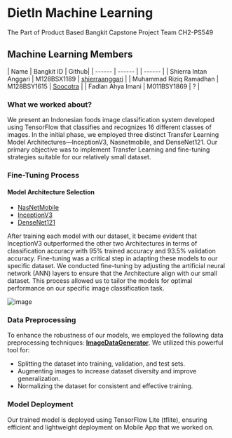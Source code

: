 # DietIn Machine Learning

The Part of Product Based Bangkit Capstone Project Team CH2-PS549


## Machine Learning Members


| Name | Bangkit ID | Github|
| ------ | ------ | | ------ | 
| Shierra Intan Anggari | M128BSX1189 | [shierraanggari](https://github.com/shierraanggari) |
| Muhammad Riziq Ramadhan | M128BSY1615 | [Soocotra](https://github.com/Soocotra) |
| Fadlan Ahya Imani | M011BSY1869 | ? |

### What we worked about?
We present an Indonesian foods image classification system developed using TensorFlow that classifies and recognizes 16 different classes of images. In the initial phase, we employed three distinct Transfer Learning Model Architectures—InceptionV3, Nasnetmobile, and DenseNet121. Our primary objective was to implement Transfer Learning and fine-tuning strategies suitable for our relatively small dataset.
### Fine-Tuning Process

#### Model Architecture Selection
- [NasNetMobile](https://keras.io/api/applications/nasnet/#nasnetmobile-function)
- [InceptionV3](https://keras.io/api/applications/inceptionv3/)
- [DenseNet121](https://keras.io/api/applications/densenet/)

After training each model with our dataset, it became evident that InceptionV3 outperformed the other two Architectures in terms of classification accuracy with 95% trained accuracy and 93.5% validation accuracy. Fine-tuning was a critical step in adapting these models to our specific dataset. We conducted fine-tuning by adjusting the artificial neural network (ANN) layers to ensure that the Architecture align with our small dataset. This process allowed us to tailor the models for optimal performance on our specific image classification task.

![image](https://github.com/mafif21/dietin-app/assets/92849740/e0854d1a-0b59-4648-9e32-f06095fc6c83)

### Data Preprocessing

To enhance the robustness of our models, we employed the following data preprocessing techniques: [**ImageDataGenerator**](https://www.tensorflow.org/api_docs/python/tf/keras/preprocessing/image/ImageDataGenerator). We utilized this powerful tool for:
- Splitting the dataset into training, validation, and test sets.
- Augmenting images to increase dataset diversity and improve generalization.
- Normalizing the dataset for consistent and effective training.
### Model Deployment

Our trained model is deployed using TensorFlow Lite (tflite), ensuring efficient and lightweight deployment on Mobile App that we worked on.
